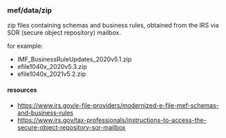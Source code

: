 ### mef/data/zip

zip files containing schemas and business rules, obtained from the IRS via SOR (secure object repository) mailbox.

for example:

- IMF_BusinessRuleUpdates_2020v5.1.zip
- efile1040x_2020v5.3.zip
- efile1040x_2021v5.2.zip

#### resources

- https://www.irs.gov/e-file-providers/modernized-e-file-mef-schemas-and-business-rules
- https://www.irs.gov/tax-professionals/instructions-to-access-the-secure-object-repository-sor-mailbox